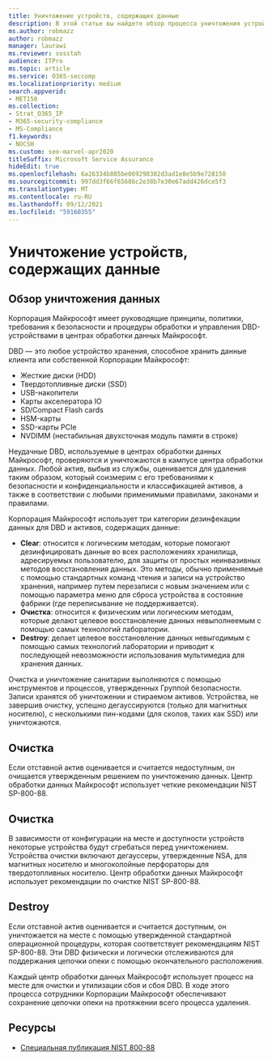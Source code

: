 ```yaml
---
title: Уничтожение устройств, содержащих данные
description: В этой статье вы найдете обзор процесса уничтожения устройств с несущими данными для центра обработки данных Майкрософт.
ms.author: robmazz
author: robmazz
manager: laurawi
ms.reviewer: sosstah
audience: ITPro
ms.topic: article
ms.service: O365-seccomp
ms.localizationpriority: medium
search.appverid:
- MET150
ms.collection:
- Strat_O365_IP
- M365-security-compliance
- MS-Compliance
f1.keywords:
- NOCSH
ms.custom: seo-marvel-apr2020
titleSuffix: Microsoft Service Assurance
hideEdit: true
ms.openlocfilehash: 6a26334b805be069298302d3ad1e8e5b9e728150
ms.sourcegitcommit: 997dd3f66f65686c2e38b7e30e67add426dce5f3
ms.translationtype: MT
ms.contentlocale: ru-RU
ms.lasthandoff: 09/12/2021
ms.locfileid: "59160355"
---
```

# <a name="data-bearing-device-destruction"></a>Уничтожение устройств, содержащих данные

## <a name="data-destruction-overview"></a>Обзор уничтожения данных

Корпорация Майкрософт имеет руководящие принципы, политики, требования к безопасности и процедуры обработки и управления DBD-устройствами в центрах обработки данных Майкрософт.

DBD — это любое устройство хранения, способное хранить данные клиента или собственной Корпорации Майкрософт:

- Жесткие диски (HDD)
- Твердотопливные диски (SSD)
- USB-накопители
- Карты акселератора IO
- SD/Compact Flash cards
- HSM-карты
- SSD-карты PCIe
- NVDIMM (нестабильная двухсточная модуль памяти в строке)

Неудачные DBD, используемые в центрах обработки данных Майкрософт, проверяются и уничтожаются в кампусе центра обработки данных. Любой актив, выбыв из службы, оценивается для удаления таким образом, который соизмерим с его требованиями к безопасности и конфиденциальности и классификацией активов, а также в соответствии с любыми применимыми правилами, законами и правилами.

Корпорация Майкрософт использует три категории дезинфекации данных для DBD и активов, содержащих данные:

- **Clear**: относится к логическим методам, которые помогают дезинфицировать данные во всех расположениях хранилища, адресируемых пользователю, для защиты от простых неинвазивных методов восстановления данных. Это методы, обычно применяемые с помощью стандартных команд чтения и записи на устройство хранения, например путем перезаписи с новым значением или с помощью параметра меню для сброса устройства в состояние фабрики (где переписывание не поддерживается).
- **Очистка**: относится к физическим или логическим методам, которые делают целевое восстановление данных невыполнеемым с помощью самых технологий лаборатории.
- **Destroy**: делает целевое восстановление данных невыгодимым с помощью самых технологий лаборатории и приводит к последующей невозможности использования мультимедиа для хранения данных.

Очистка и уничтожение санитарии выполняются с помощью инструментов и процессов, утвержденных Группой безопасности. Записи хранятся об уничтожении и стираемом активов. Устройства, не завершив очистку, успешно дегауссируются (только для магнитных носителю), с несколькими пин-кодами (для сколов, таких как SSD) или уничтожаются.

## <a name="clear"></a>Очистка

Если отставной актив оценивается и считается недоступным, он очищается утвержденным решением по уничтожению данных. Центр обработки данных Майкрософт использует четкие рекомендации NIST SP-800-88.

## <a name="purge"></a>Очистка

В зависимости от конфигурации на месте и доступности устройств некоторые устройства будут сгребаться перед уничтожением. Устройства очистки включают дегауссеры, утвержденные NSA, для магнитных носителю и многоколойные перфораторы для твердотопливных носителю. Центр обработки данных Майкрософт использует рекомендации по очистке NIST SP-800-88.

## <a name="destroy"></a>Destroy

Если отставной актив оценивается и считается доступным, он уничтожается на месте с помощью утвержденной стандартной операционной процедуры, которая соответствует рекомендациям NIST SP-800-88. Эти DBD физически и логически отслеживаются для поддержания цепочки опеки с помощью окончательного расположения.

Каждый центр обработки данных Майкрософт использует процесс на месте для очистки и утилизации сбоя и сбоя DBD. В ходе этого процесса сотрудники Корпорации Майкрософт обеспечивают сохранение цепочки опеки на протяжении всего процесса удаления.

## <a name="resources"></a>Ресурсы

- [Специальная публикация NIST 800-88](https://nvlpubs.nist.gov/nistpubs/SpecialPublications/NIST.SP.800-88r1.pdf)
